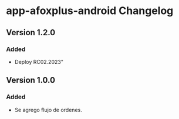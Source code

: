 # app-afoxplus-android Changelog

## Version 1.2.0
### Added
- Deploy RC02.2023"

## Version 1.0.0
### Added
- Se agrego flujo de ordenes.

